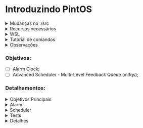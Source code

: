 # Introduzindo PintOS
<details>
<summary>Mudanças no ./src </summary>

- Para facilitar o export no src/utils depois de usar `make` usar `export PATH=$PATH:$(pwd)`, se nao quiser colocar no .bashrc/zshrc
Mas no src/threads(adicionado no src/threads/Makefile os comandos para executar o pintos mais facil. com GUI ou sem)
não precisa nem no `make check` do src/threads/build (se der algum erro oque foi modificado ta no src/tests/Make.tests:58);

- Para funcionar no Arch Linux modifiquei o src/Makefile.build:93 para ele reduzir o tamanho do loader.bin;

- Adicionado logica para ir executando os testes em especifico, no caso do threads, basicamente usa `make ngui/gui TEST=<nome_do_test>`;
</details>

<details>
<summary>Recursos necessários </summary>


1. 
   <details>
   <summary>Make </summary>
   
   - O make serve para ajudar nossa vida. Não há uma obrigatoriedade de usá-lo, mas iremos;
   - Caso necessite instalá-lo, utilize o comando `sudo apt install make`;
   </details>

2.
   <details>
   <summary>GCC e GDB </summary>
   
   - Compilador e Depurador para C;
   - Caso necessite instalá-los, utilize os comandos `sudo apt install gcc` e `sudo apt install gdb`;
   </details>

3. 
   <details>
   <summary>Qemu </summary>
   
   - Recurso necessário para executar o sistema nos casos testes;
   - Caso necessite instalá-lo, utilize o comando `sudo apt install qemu-system-i386`;
   </details>

4. 
   <details>
   <summary>Boch </summary>
   
   - Alternativa mais rápida ao Qemu, entretanto não utilizaremos ele;
   - Se desejar saber como fazê-lo funcionar, acesse `https://web.stanford.edu/class/cs140/projects/pintos/pintos_12.html#SEC167`;
   </details>

</details>

<details>
<summary>WSL </summary>

- Caso opte por não fazer em sua máquina com Linux ou não possua permissão para baixar algum recurso no computador, siga o tutorial oficial oficial `https://learn.microsoft.com/pt-br/windows/wsl/install`;
</details>

<details>
<summary>Tutorial de comandos </summary>

- Uma vez que todos os recursos já estiverem instalados e sua branch desse repositório devidamente clonado, basta executar alguns `make`antes de começar a modificar o arquivo;
- Primeiramente, pelo terminal, vá até a pasta `src/utils` do repositório clonado e execute `make`;
- Em seguida, vá para a pasta `src/threads` e execute `make`;
- Então, na pasta `src/threads/build` você já pode executar `make check`, que executará, por padrão das modificações, o qemu de todos os testes;
- Caso deseje executar novamente, lembre-se de dar `make clean` antes de usar o proximo `make check`;
- Existe o comando `make check VERBOSE=1` fará com que tudo seja executado de maneira mais limpa em que cada teste aparecerá no terminal apenas durante sua execução;
- Você também pode executar o `make ngui TEST=nome_do_teste` na pasta `src/threads` após o make para executar apenas um teste específico;
- Caso você queira, pode ir na pasta `src/tests/threads` e modificar os arquivos da `tests.c` para que o `make check` execute apenas os casos que deseja;
- Todos os testes executados geram alguns arquivos relatando a saida e se passou ou não, que ficam na pasta `src/threads/build/tests`;
</details>

<details>
<summary>Observações </summary>

- Todas as operações descritas foram verificadas também no WSL;
- É possivel executar os comandos do Boch normalmente, porém se você não tiver ajustado ele, os resultados dos testes ficarão 27 de 27 falhas (testado no WSL);
- Há a opção de seguir o tutorial no arquivo `Exec_pintos.pdf` caso não queira fazer as modificações por si mesmo;
</details>

### Objetivos:
- [ ] Alarm Clock;
- [ ] Advanced Scheduler - Multi-Level Feedback Queue (mlfqs);
### Detalhamentos:

<details>
   <summary>Objetivos Principais</summary>
   
   Modificar o PintOS para que a lógica de sleep/wake funcione no alarme de forma devida e implementar devidamente a mlfqs. Nesse processo, os arquivos a serem modificados devem ser apenas os `src/device/timer.` e o `src/threads/thread.`;

</details>
<details>
   <summary>Alarm</summary>
   
   Reimplementar `timer_sleep()` no `device/time.c` que ta originalmente implementado com 'busy wait', que fica chamando `thread_yield()` enquanto o tempo não tiver passado;
   - Ideia:
   `Implementar um estado bloqueado para auxiliar e permitir corrigir o alarme`

</details>
<details>
   <summary>Scheduler</summary>
   
   Na documentação oficial, ele sugere para dar opção de ter o mlfqs ou o por prioridade, ou seja, implementar ambos, porém nosso projeto não almeja a implementação do por prioridade; com o mlfqs as prioridades definidas pelas threads devem ser ignoradas e controladas pelo escalonador;
       
   [Fila esquema](https://www.google.com/url?sa=i&url=https://medium.com/@francescofranco_39234/multilevel-feedback-queue-3ae862436a95&psig=AOvVaw0uPvTNvKvDx0bKwYGvKyn_&ust=1718223750727000&source=images&cd=vfe&opi=89978449&ved=0CBIQjRxqFwoTCLD727Sw1IYDFQAAAAAdAAAAABAI)
   
   Segundo o apêndice que fala do scheduler devemos implementar o conceito de `avg_load`, `thread_nice` e o `cpu_recent_time`;
   
   O `avg_load` é a carga média do sistema levando em conta a quantidade de threads em ready_list, sem incluir thread ociosa:
   
   ```math
   avg = (\frac{59}{60}) * avg + (\frac{1}{60}) * (tamanho-da-ready-list)
   ```
   
   O `cpu_recent_time` é uma média móvel exponencial, específica de cada thread e que começa em 0, que serve como peso na hora de calcular a prioridade, que consiste em considerar uma função exponencial em que com o passar do temp os cpu-time antigos tenham pesos menores e os mais recentes os pesos maiores; todas as threads devem ter seu recent time recalculados 1 vez por segundo (timer_ticks() % TIMER_FREQ == 0) usando:
   
   ```math
   CpuTime = ( \frac{2 * avg}{2 * avg + 1} * CpuTime + nice) * 100
   ```
   
   O `nice` é específico de cada thread, há funções a se implementar e fazê-lo funcionar corretamente; ele deve estar entre -20 e 20 e vai servir para calcular a prioridade em que quanto mais positivo, menor a prioridade, que será calculada usando o `recent_time` (apenas se ele mudar) para alterar a thread de fila na mlfq, usando a fórmula:
   
   ```math
   p = floor(PriMax - (\frac{RecentCpuTime}{4}) - (nice * 2))
   ```
##### Pontos Flutuantes

   O kernel não suporta float nem double, então a documentação recomenda usar o formato de 17.14, 17 bits para a parte inteira e 14 para a fracionária; Para transformar reais nesses tipos basta multiplicar por 2^Q, onde Q é o numero de bits separado para a parte fracionária, e truncar para int, a documentação recomenda usar isso no recent cpu time e no avg, basicamente simulando operações em float usando inteiros (ver [aqui](https://www.scs.stanford.edu/23wi-cs212/pintos/pintos_7.html) como as operações podem ser feitas);
</details>

<details>
    <summary>Tests</summary>
   
   - Esses são todos os testes que serão executados quando usar o comando `make check` (caso não altere o `scr/tests/threads/tests.c`):
   
   | # | Teste | Implementada | Testada | Funcionando |
   |---|-----------|:-----------:|:-------:|:-----------:|
   | 1  | `alarm-single`|      ✅     |    ✅    |      ✅      |
   | 2  | `alarm-multiple`|      ✅     |    ✅    |      ✅      |
   | 3  | `alarm-simultaneous`|      ✅     |    ✅    |      ✅      |
   | 4  | `alarm-priority`*|      ❌     |    ❌    |      ❌      |
   | 5  | `alarm-zero`|      ✅     |    ✅    |      ✅      |
   | 6  | `alarm-negative`|      ✅     |    ✅    |      ✅      |
   | 7  | `priority-change`*|      ❌     |    ❌    |      ❌      |
   | 8  | `priority-donate-one`*|      ❌     |    ❌    |      ❌      |
   | 9  | `priority-donate-multiple`*|      ❌     |    ❌    |      ❌      |
   | 10 | `priority-donate-multiple2`*|      ❌     |    ❌    |      ❌      |
   | 11 | `priority-donate-nest`*|      ❌     |    ❌    |      ❌      |
   | 12 | `priority-donate-sema`*|      ❌     |    ❌    |      ❌      |
   | 13 | `priority-donate-lower`*|      ❌     |    ❌    |      ❌      |
   | 14 | `priority-fifo`*|      ❌     |    ❌    |      ❌      |
   | 15 | `priority-preempt`*|      ❌     |    ❌    |      ❌      |
   | 16 | `priority-sema`*|      ❌     |    ❌    |      ❌      |
   | 17 | `priority-condvar`*|      ❌     |    ❌    |      ❌      |
   | 18 | `priority-donate-chain`*|      ❌     |    ❌    |      ❌      |
   | 19 | `mlfqs-load-1`|      ✅     |    ✅    |      ✅      |
   | 20 | `mlfqs-load-60`|      ✅     |    ✅    |      ✅      |
   | 21 | `mlfqs-load-avg`|      ✅     |    ✅    |      ✅      |
   | 22 | `mlfqs-recent-1`|      ✅     |    ✅    |      ✅      |
   | 23 | `mlfqs-fair-2`|      ✅     |    ✅    |      ✅      |
   | 24 | `mlfqs-fair-20`|      ✅     |    ✅    |      ✅      |
   | 25 | `mlfqs-nice-2`|      ✅     |    ❌    |      ❌      |
   | 26 | `mlfqs-nice-10`|      ❌     |    ❌    |      ❌      |
   | 27 | `mlfqs-block`|      ❌     |    ❌    |      ❌      |
   
</details>
<details>
   <summary>Detalhes</summary>
   
   - Para nossa aplicação do projeto de Infraestrutura de Software, nenhum dos testes de priority serão exigidos;
   - Os testes do alarm, quando executado, podem sinalizar que estão funcionando, porém, estão em espera ocupado, portanto não estão devidamente implementado;
   - Há esses vídeos de guia sobre o assunto, caso necessite de ajuda: `https://www.youtube.com/watch?v=myO2bs5LMak` e `https://www.youtube.com/watch?v=57r9OCN1EfA` (são aulas sobre a implementação do projeto completo do PintOS);
</details>


